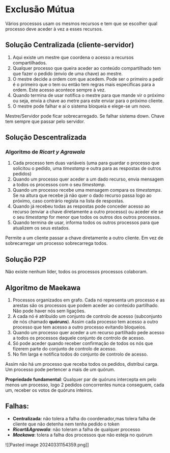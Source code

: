# Exclusão Mútua

Vários processos usam os mesmos recursos e tem que se escolher qual processo deve aceder à vez a esses recursos.

## Solução Centralizada (cliente-servidor)

1. Aqui existe um mestre que coordena o acesso a recursos compartilhados.
2. Qualquer processo que queira aceder ao conteúdo compartilhado tem que fazer o pedido (envio de uma chave) ao mestre.
3. O mestre decide a ordem com que acedem. Pode ser o primeiro a pedir é o primeiro que o tem ou então tem regras mais específicas para a ordem. Este acesso acontece sempre à vez.
4. Quando termina de usar notifica o mestre para que mande vir o próximo ou seja, envia a chave ao metre para este enviar para o próximo cliente.
5. O mestre pode falhar e aí o sistema bloqueia e elege-se um novo.

Mestre/Servidor pode ficar sobrecarregado.
Se falhar sistema down.
Chave tem sempre que passar pelo servidor.


## Solução Descentralizada
### Algoritmo de _Ricart y Agrawala_

1. Cada processo tem duas variáveis (uma para guardar o processo que solicitou o pedido, uma _timestamp_ e outra para as respostas de outros pedidos)
2. Quando um processo quer aceder a um dado recurso,  envia mensagem a todos os processos com o seu _timestamp_.
3. Quando um processo recebe uma mensagem compara os _timestamps_. Se na altura que recebe já não quer o dado recurso passa logo ao próximo, caso contrário regista na lista de respostas.
4. Quando já recebeu todas as respostas pode conceder acesso ao recurso (enviar a chave diretamente a outro processo) ou aceder ele se o seu _timestamp_ for menor que todos os outros dos outros processos.
5. Quando termina de usar, informa todos os outros processos para que atualizem os seus estados.

Permite a um cliente passar a chave diretamente a outro cliente.
Em vez de sobrecarregar um processo sobrecarrega todos.

## Solução P2P
Não existe nenhum líder, todos os processos processos colaboram.

## Algoritmo de Maekawa

1. Processos organizados em grafo. Cada nó representa um processo e as arestas são os processos que podem aceder ao conteúdo partilhado. Não pode haver nós sem ligações.
2. A cada nó é atribuído um conjunto de controlo de acesso (subconjunto de nós chamado __quóruns__). Assim cada processo tem acesso a outro processo que tem acesso a outro processo evitando bloqueios.
3. Quando um processo quer aceder a um recurso partilhado pede acesso a todos os processos daquele conjunto de controlo de acesso.
4. Só pode aceder quando receber confirmação de todos os nós que fizerem parte do conjunto de controlo de acesso.
5. No fim larga e notifica todos do conjunto de controlo de acesso.

Assim não há um processo que receba todos os pedidos, distribui carga.
Um processo pode pertencer a mais de um quórum.

__Propriedade fundamental__:
Qualquer par de quóruns intercepta em pelo menos um processo, logo 2 pedidos
concorrentes nunca conseguem, cada um, receber os votos de quóruns inteiros.

## Falhas:

- __Centralizada__: não tolera a falha do coordenador,mas tolera falha de cliente que não detenha nem tenha pedido o token
- ___Ricart&Agrawala___: não toleram a falha de qualquer processo
- ___Maekawa___: tolera a falha dos processos que não esteja no quórum

![[Pasted image 20240331154359.png]]

